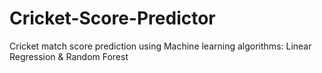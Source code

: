 # Cricket-Score-Predictor
Cricket match score prediction using Machine learning algorithms: Linear Regression &amp; Random Forest

